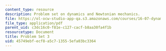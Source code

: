 ```yaml
---
content_type: resource
description: Problem set on dynamics and Newtonian mechanics.
file: https://ol-ocw-studio-app-qa.s3.amazonaws.com/courses/16-07-dynamics-fall-2009/45749ebfecf8a5c713555efa03bc3364_MIT16_07F09_hw03.pdf
file_type: application/pdf
parent_uid: c3dc16c0-f81e-c127-cacf-b8aa30fa4f1b
resourcetype: Document
title: Problem Set 3
uid: 45749ebf-ecf8-a5c7-1355-5efa03bc3364
---
```

